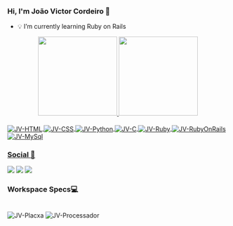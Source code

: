 ### Hi, I'm João Victor Cordeiro 👋

- 💡 I’m currently learning Ruby on Rails

<div align="center">
  <a href="https://github.com/jvictorcordeiro">
  <img height="180em" src="https://github-readme-stats.vercel.app/api?username=jvictorcordeiro&show_icons=true&theme=gotham&include_all_commits=true&count_private=true"/>
   <img height="180em" src="https://github-readme-stats.vercel.app/api/top-langs/?username=jvictorcordeiro&layout=compact&langs_count=7&theme=gotham"/>
 
</div>

<div style="display: inline_block"><br>
  <img align="center" alt="JV-HTML" src="https://img.shields.io/badge/HTML5-E34F26?style=for-the-badge&logo=html5&logoColor=white">
  <img align="center" alt="JV-CSS" src="https://img.shields.io/badge/CSS3-1572B6?style=for-the-badge&logo=css3&logoColor=white">
  <img align="center" alt="JV-Python" src="https://img.shields.io/badge/Python-14354C?style=for-the-badge&logo=python&logoColor=white">
  <img align="center" alt="JV-C" src="https://img.shields.io/badge/C-00599C?style=for-the-badge&logo=c&logoColor=white">
  <img align="center" alt="JV-Ruby" src="https://img.shields.io/badge/Ruby-CC342D?style=for-the-badge&logo=ruby&logoColor=white">
  <img align="center" alt="JV-RubyOnRails" src="https://img.shields.io/badge/Ruby_on_Rails-CC0000?style=for-the-badge&logo=ruby-on-rails&logoColor=white">
  <img align="center" alt="JV-MySql" src="https://img.shields.io/badge/MySQL-00000F?style=for-the-badge&logo=mysql&logoColor=white">
</div>

### Social 📱
<div> 
  <a href="https://instagram.com/jvictorcordeiroo" target="_blank"><img src="https://img.shields.io/badge/-Instagram-%23E4405F?style=for-the-badge&logo=instagram&logoColor=white" target="_blank"></a>
  <a href = "mailto:jvictorcor@hotmail.com"><img src="https://img.shields.io/badge/-Email-%23333?style=for-the-badge&logo=hotmail&logoColor=white" target="_blank"></a>
  <a href="https://www.linkedin.com/in/jo%C3%A3o-victor-cordeiro-6a26a621a/" target="_blank"><img src="https://img.shields.io/badge/-LinkedIn-%230077B5?style=for-the-badge&logo=linkedin&logoColor=white" target="_blank"></a> 
 
### Workspace Specs💻
<div style="display: inline_block"><br>
  <img align="center" alt="JV-Placxa" src="https://img.shields.io/badge/NVIDIA-GTX1650-76B900?style=for-the-badge&logo=nvidia&logoColor=white">
  <img align="center" alt="JV-Processador" src="https://img.shields.io/badge/Intel-Core_i5_10th-0071C5?style=for-the-badge&logo=intel&logoColor=white">
</div>

 
</div>
